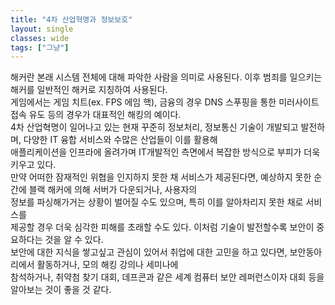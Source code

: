 ```yaml
---
title: "4차 산업혁명과 정보보호"
layout: single
classes: wide
tags: ["그냥"]
---
```

  
 해커란 본래 시스템 전체에 대해 파악한 사람을 의미로 사용된다. 이후 범죄를 일으키는 해커를 일반적인 해커로 지칭하여 사용된다.  
게임에서는 게임 치트(ex. FPS 에임 핵), 금융의 경우 DNS 스푸핑을 통한 미러사이트 접속 유도 등의 경우가 대표적인 해킹의 예이다.  
4차 산업혁명이 일어나고 있는 현재 꾸준히 정보처리, 정보통신 기술이 개발되고 발전하며, 다양한 IT 융합 서비스와 수많은 산업들이 이를 활용해  
애플리케이션을 인프라에 올려가며 IT개발적인 측면에서 복잡한 방식으로 부피가 더욱 키우고 있다.  
만약 어떠한 잠재적인 위협을 인지하지 못한 채 서비스가 제공된다면, 예상하지 못한 순간에 블랙 해커에 의해 서버가 다운되거나, 사용자의  
정보를 파싱해가거는 상황이 벌어질 수도 있으며, 특히 이를 알아차리지 못한 채로 서비스를  
제공할 경우 더욱 심각한 피해를 초래할 수도 있다. 이처럼 기술이 발전할수록 보안이 중요하다는 것을 알 수 있다.  
 보안에 대한 지식을 쌓고싶고 관심이 있어서 취업에 대한 고민을 하고 있다면, 보안동아리에서 활동하거나, 모의 해킹 강의나 세미나에  
참석하거나, 취약첨 찾기 대회, 데프콘과 같은 세계 컴퓨터 보안 레퍼런스이자 대회 등을 알아보는 것이 좋을 것 같다.  